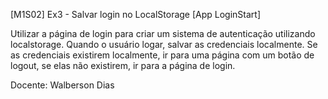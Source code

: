 [M1S02] Ex3 - Salvar login no LocalStorage [App LoginStart]

Utilizar a página de login para criar um sistema de autenticação utilizando localstorage. Quando o usuário logar, salvar as credenciais localmente. Se as credenciais existirem localmente, ir para uma página com um botão de logout, se elas não existirem, ir para a página de login.

Docente: Walberson Dias